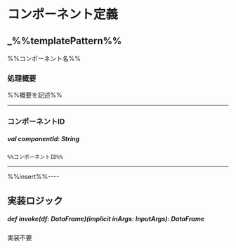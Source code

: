 # コンポーネント定義

## _%%templatePattern%%

%%コンポーネント名%%

### 処理概要

%%概要を記述%%

----

### コンポーネントID
##### val componentId: String

    %%コンポーネントID%%

----

%%insert%%----

## 実装ロジック
##### def invoke(df: DataFrame)(implicit inArgs: InputArgs): DataFrame

実装不要


